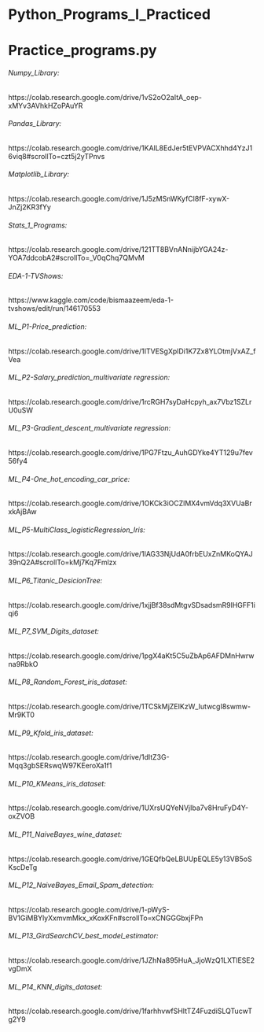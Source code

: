 # Python_Programs_I_Practiced
# Practice_programs.py
<h6 align="left">Numpy_Library:</h6>
https://colab.research.google.com/drive/1vS2oO2aItA_oep-xMYv3AVhkHZoPAuYR
<h6 align="left">Pandas_Library:</h6>
https://colab.research.google.com/drive/1KAlL8EdJer5tEVPVACXhhd4YzJ16viq8#scrollTo=czt5j2yTPnvs
<h6 align="left">Matplotlib_Library:</h6>
https://colab.research.google.com/drive/1J5zMSnWKyfCl8fF-xywX-JnZj2KR3fYy
<h6 align="left">Stats_1_Programs:</h6>
https://colab.research.google.com/drive/121TT8BVnANnijbYGA24z-YOA7ddcobA2#scrollTo=_V0qChq7QMvM
<h6 align="left">EDA-1-TVShows:</h6>
https://www.kaggle.com/code/bismaazeem/eda-1-tvshows/edit/run/146170553
<h6 align="left">ML_P1-Price_prediction:</h6>
https://colab.research.google.com/drive/1ITVESgXplDi1K7Zx8YLOtmjVxAZ_fVea
<h6 align="left">ML_P2-Salary_prediction_multivariate regression:</h6>
https://colab.research.google.com/drive/1rcRGH7syDaHcpyh_ax7Vbz1SZLrU0uSW
<h6 align="left">ML_P3-Gradient_descent_multivariate regression:</h6>
https://colab.research.google.com/drive/1PG7Ftzu_AuhGDYke4YT129u7fev56fy4
<h6 align="left">ML_P4-One_hot_encoding_car_price:</h6>
https://colab.research.google.com/drive/1OKCk3iOCZlMX4vmVdq3XVUaBrxkAjBAw
<h6 align="left">ML_P5-MultiClass_logisticRegression_Iris:</h6>
https://colab.research.google.com/drive/1lAG33NjUdA0frbEUxZnMKoQYAJ39nQ2A#scrollTo=kMj7Kq7Fmlzx
<h6 align="left">ML_P6_Titanic_DesicionTree:</h6>
https://colab.research.google.com/drive/1xjjBf38sdMtgvSDsadsmR9lHGFF1iqi6
<h6 align="left">ML_P7_SVM_Digits_dataset:</h6>
https://colab.research.google.com/drive/1pgX4aKt5C5uZbAp6AFDMnHwrwna9RbkO
<h6 align="left">ML_P8_Random_Forest_iris_dataset:</h6>
https://colab.research.google.com/drive/1TCSkMjZEIKzW_IutwcgI8swmw-Mr9KT0
<h6 align="left">ML_P9_Kfold_iris_dataset:</h6>
https://colab.research.google.com/drive/1dltZ3G-Mqq3gbSERswqW97KEeroXa1f1
<h6 align="left">ML_P10_KMeans_iris_dataset:</h6>
https://colab.research.google.com/drive/1UXrsUQYeNVjIba7v8HruFyD4Y-oxZVOB
<h6 align="left">ML_P11_NaiveBayes_wine_dataset:</h6>
https://colab.research.google.com/drive/1GEQfbQeLBUUpEQLE5y13VB5oSKscDeTg
<h6 align="left">ML_P12_NaiveBayes_Email_Spam_detection:</h6>
https://colab.research.google.com/drive/1-pWyS-BV1GiMBYlyXxmvmMkx_xKoxKFn#scrollTo=xCNGGGbxjFPn
<h6 align="left">ML_P13_GirdSearchCV_best_model_estimator:</h6>
https://colab.research.google.com/drive/1JZhNa895HuA_JjoWzQ1LXTlESE2vgDmX
<h6 align="left">ML_P14_KNN_digits_dataset:</h6>
https://colab.research.google.com/drive/1farhhvwfSHItTZ4FuzdiSLQTucwTg2Y9
